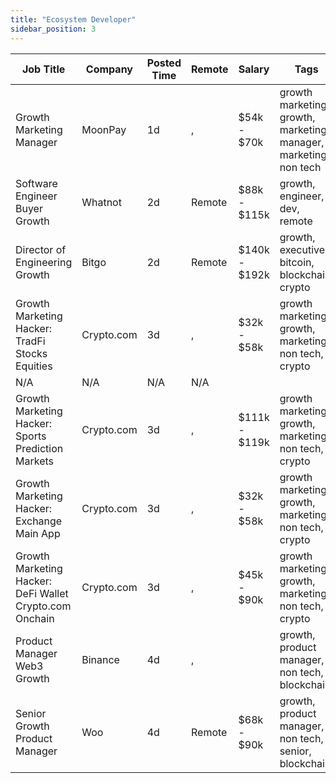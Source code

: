 ```yaml
---
title: "Ecosystem Developer"
sidebar_position: 3
---
```


| Job Title | Company | Posted Time | Remote | Salary | Tags | Apply Link |
|-----------|---------|-------------|--------|--------|------|------------|
| Growth Marketing Manager | MoonPay | 1d | , | $54k - $70k | growth marketing, growth, marketing manager, marketing, non tech | [Apply](https://web3.career/growth-marketing-manager-moonpay/103085) |
| Software Engineer Buyer Growth | Whatnot | 2d | Remote | $88k - $115k | growth, engineer, dev, remote | [Apply](https://web3.career/software-engineer-buyer-growth-whatnot/103001) |
| Director of Engineering Growth | Bitgo | 2d | Remote | $140k - $192k | growth, executive, bitcoin, blockchain, crypto | [Apply](https://web3.career/director-of-engineering-growth-bitgo/102966) |
| Growth Marketing Hacker: TradFi Stocks Equities | Crypto.com | 3d | , | $32k - $58k | growth marketing, growth, marketing, non tech, crypto | [Apply](https://web3.career/growth-marketing-hacker-tradfi-stocks-equities-crypto-com/102947) |
| N/A | N/A | N/A | N/A |  |  | [Apply](https://web3.career/metana) |
| Growth Marketing Hacker: Sports Prediction Markets | Crypto.com | 3d | , | $111k - $119k | growth marketing, growth, marketing, non tech, crypto | [Apply](https://web3.career/growth-marketing-hacker-sports-prediction-markets-crypto-com/102946) |
| Growth Marketing Hacker: Exchange Main App | Crypto.com | 3d | , | $32k - $58k | growth marketing, growth, marketing, non tech, crypto | [Apply](https://web3.career/growth-marketing-hacker-exchange-main-app-crypto-com/102945) |
| Growth Marketing Hacker: DeFi Wallet Crypto.com Onchain | Crypto.com | 3d | , | $45k - $90k | growth marketing, growth, marketing, non tech, crypto | [Apply](https://web3.career/growth-marketing-hacker-defi-wallet-crypto-com-onchain-crypto-com/102944) |
| Product Manager Web3 Growth | Binance | 4d | , |  | growth, product manager, non tech, blockchain | [Apply](https://web3.career/product-manager-web3-growth-binance/102873) |
| Senior Growth Product Manager | Woo | 4d | Remote | $68k - $90k | growth, product manager, non tech, senior, blockchain | [Apply](https://web3.career/senior-growth-product-manager-woo/95664) |
